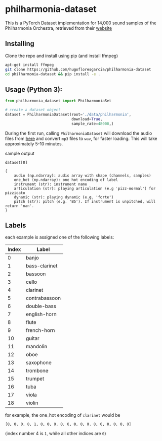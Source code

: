 # philharmonia-dataset

This is a PyTorch Dataset implementation for 14,000 sound samples of the Philharmonia Orchestra, retrieved from their [website](https://philharmonia.co.uk/resources/sound-samples/)

## Installing

Clone the repo and install using pip (and install ffmpeg)
```bash
apt-get install ffmpeg
git clone https://github.com/hugofloresgarcia/philharmonia-dataset
cd philharmonia-dataset && pip install -e .
```

## Usage (Python 3):
```python
from philharmonia_dataset import PhilharmoniaSet

# create a dataset object
dataset = PhilharmoniaDataset(root='./data/philharmonia', 
                              download=True, 
                              sample_rate=48000,)
```

During the first run, calling `PhilharmoniaDataset` will download the audio files from [here](https://philharmonia.co.uk/resources/sound-samples/) and convert `mp3` files to `wav`, for faster loading. This will take approximately 5-10 minutes. 

sample output
```
dataset[0]

{
	audio (np.ndarray): audio array with shape (channels, samples)
	one_hot (np.ndarray): one hot encoding of label
	instrument (str): instrument name
	articulation (str): playing articulation (e.g 'pizz-normal') for pizzicato
	dynamic (str): playing dynamic (e.g. 'forte')
	pitch (str): pitch (e.g. 'B5'). If instrument is unpitched, will return 'nan'. 
}
```

## Labels

each example is assigned one of the following labels:

| Index | Label |
|-------|-------|
|0|banjo|
|1|bass-clarinet|
|2|bassoon|
|3|cello|
|4|clarinet|
|5|contrabassoon|
|6|double-bass|
|7|english-horn|
|8|flute|
|9|french-horn|
|10|guitar|
|11|mandolin|
|12|oboe|
|13|saxophone|
|14|trombone|
|15|trumpet|
|16|tuba|
|17|viola|
|18|violin|

for example, the one_hot encoding of `clarinet` would be 
```
[0, 0, 0, 0, 1, 0, 0, 0, 0, 0, 0, 0, 0, 0, 0, 0, 0, 0, 0]
```
(index number 4 is 	`1`, while all other indices are `0`)